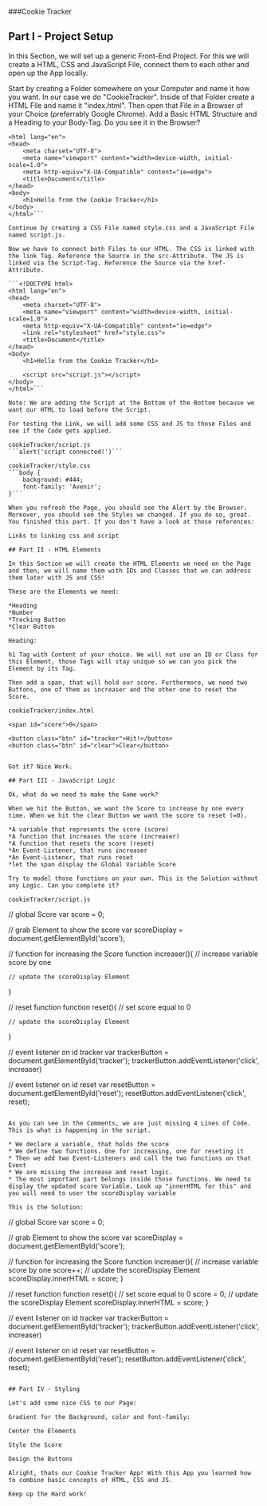 ###Cookie Tracker

## Part I - Project Setup

In this Section, we will set up a generic Front-End Project. For this we will create a HTML, CSS and JavaScript File, connect them to each other and open up the App locally.

Start by creating a Folder somewhere on your Computer and name it how you want. In our case we do "CookieTracker". Inside of that Folder create a HTML File and name it "index.html". Then open that File in a Browser of your Choice (preferrably Google Chrome). Add a Basic HTML Structure and a Heading to your Body-Tag. Do you see it in the Browser? 


```<!DOCTYPE html>
<html lang="en">
<head>
    <meta charset="UTF-8">
    <meta name="viewport" content="width=device-width, initial-scale=1.0">
    <meta http-equiv="X-UA-Compatible" content="ie=edge">
    <title>Document</title>
</head>
<body>
    <h1>Hello from the Cookie Tracker</h1>
</body>
</html>```

Continue by creating a CSS File named style.css and a JavaScript File named script.js.

Now we have to connect both Files to our HTML. The CSS is linked with the link Tag. Reference the Source in the src-Attribute. The JS is linked via the Script-Tag. Reference the Source via the href-Attribute.

```<!DOCTYPE html>
<html lang="en">
<head>
    <meta charset="UTF-8">
    <meta name="viewport" content="width=device-width, initial-scale=1.0">
    <meta http-equiv="X-UA-Compatible" content="ie=edge">
    <link rel="stylesheet" href="style.css">
    <title>Document</title>
</head>
<body>
    <h1>Hello from the Cookie Tracker</h1>

    <script src="script.js"></script>
</body>
</html>```

Note: We are adding the Script at the Bottom of the Bottom because we want our HTML to load before the Script.

For testing the Link, we will add some CSS and JS to those Files and see if the Code gets applied.

cookieTracker/script.js
```alert('script connected!')```

cookieTracker/style.css
```body {
    background: #444;
    font-family: 'Avenir';
}```

When you refresh the Page, you should see the Alert by the Browser. Moreover, you should see the Styles we changed. If you do so, great. You finished this part. If you don't have a look at those references:

Links to linking css and script

## Part II - HTML Elements

In this Section we will create the HTML Elements we need on the Page and then, we will name them with IDs and Classes that we can address them later with JS and CSS!

These are the Elements we need: 

*Heading
*Number
*Tracking Button
*Clear Button

Heading: 

h1 Tag with Content of your choice. We will not use an ID or Class for this Element, those Tags will stay unique so we can you pick the Element by its Tag.

Then add a span, that will hold our score. Furthermore, we need two Buttons, one of them as increaser and the other one to reset the Score.

cookieTracker/index.html
```
    <span id="score">0</span>

    <button class="btn" id="tracker">Hit!</button>
    <button class="btn" id="clear">Clear</button>
```

Got it? Nice Work.

## Part III - JavaScript Logic

Ok, what do we need to make the Game work?

When we hit the Button, we want the Score to increase by one every time. When we hit the clear Button we want the score to reset (=0).

*A variable that represents the score (score)
*A function that increases the score (increaser)
*A function that resets the score (reset)
*An Event-Listener, that runs increaser
*An Event-Listener, that runs reset
*let the span display the Global Variable Score

Try to model those functions on your own. This is the Solution without any Logic. Can you complete it?

cookieTracker/script.js
```
// global Score 
var score = 0;

// grab Element to show the score
var scoreDisplay = document.getElementById('score');


// function for increasing the Score
function increaser(){
    // increase variable score by one

    // update the scoreDisplay Element
    
}

// reset function
function reset(){
    // set score equal to 0

    // update the scoreDisplay Element

}

// event listener on id tracker
var trackerButton = document.getElementById('tracker');
trackerButton.addEventListener('click', increaser)

// event listener on id reset
var resetButton = document.getElementById('reset');
resetButton.addEventListener('click', reset);
```

As you can see in the Comments, we are just missing 4 Lines of Code.
This is what is happening in the script. 

* We declare a variable, that holds the score
* We define two functions. One for increasing, one for reseting it
* Then we add two Event-Listeners and call the two functions on that Event
* We are missing the increase and reset logic. 
* The most important part belongs inside those functions. We need to display the updated score Variable. Look up "innerHTML for this" and you will need to user the scoreDisplay variable

This is the Solution:

```
// global Score 
var score = 0;

// grab Element to show the score
var scoreDisplay = document.getElementById('score');


// function for increasing the Score
function increaser(){
    // increase variable score by one
    score++;
    // update the scoreDisplay Element
    scoreDisplay.innerHTML = score;
}

// reset function
function reset(){
    // set score equal to 0
    score = 0;
    // update the scoreDisplay Element
    scoreDisplay.innerHTML = score;
}

// event listener on id tracker
var trackerButton = document.getElementById('tracker');
trackerButton.addEventListener('click', increaser)

// event listener on id reset
var resetButton = document.getElementById('reset');
resetButton.addEventListener('click', reset);
```

## Part IV - Styling

Let's add some nice CSS to our Page:

Gradient for the Background, color and font-family:

Center the Elements

Style the Score

Design the Buttons

Alright, thats our Cookie Tracker App! With this App you learned how to combine basic concepts of HTML, CSS and JS.

Keep up the Hard work!




